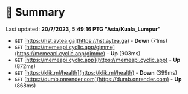 # 📖 Summary
Last updated: **20/7/2023, 5:49:16 PTG "Asia/Kuala_Lumpur"**

- `GET` [https://hst.aytea.ga](https://hst.aytea.ga) - **Down** (71ms)
- `GET` [https://memeapi.cyclic.app/gimme](https://memeapi.cyclic.app/gimme) - **Up** (903ms)
- `GET` [https://memeapi.cyclic.app](https://memeapi.cyclic.app) - **Up** (872ms)
- `GET` [https://klik.ml/health](https://klik.ml/health) - **Down** (399ms)
- `GET` [https://dumb.onrender.com](https://dumb.onrender.com) - **Up** (868ms)
